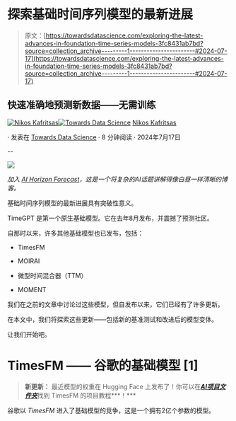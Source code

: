 # 探索基础时间序列模型的最新进展

> 原文：[https://towardsdatascience.com/exploring-the-latest-advances-in-foundation-time-series-models-3fc8431ab7bd?source=collection_archive---------1-----------------------#2024-07-17](https://towardsdatascience.com/exploring-the-latest-advances-in-foundation-time-series-models-3fc8431ab7bd?source=collection_archive---------1-----------------------#2024-07-17)

## 快速准确地预测新数据——无需训练

[](https://medium.com/@nikoskafritsas?source=post_page---byline--3fc8431ab7bd--------------------------------)[![Nikos Kafritsas](../Images/de965cfcd8fbd8e1baf849017d365cbb.png)](https://medium.com/@nikoskafritsas?source=post_page---byline--3fc8431ab7bd--------------------------------)[](https://towardsdatascience.com/?source=post_page---byline--3fc8431ab7bd--------------------------------)[![Towards Data Science](../Images/a6ff2676ffcc0c7aad8aaf1d79379785.png)](https://towardsdatascience.com/?source=post_page---byline--3fc8431ab7bd--------------------------------) [Nikos Kafritsas](https://medium.com/@nikoskafritsas?source=post_page---byline--3fc8431ab7bd--------------------------------)

· 发表在 [Towards Data Science](https://towardsdatascience.com/?source=post_page---byline--3fc8431ab7bd--------------------------------) · 8 分钟阅读 · 2024年7月17日

--

![](../Images/5e26a78575698dd1a34f917967ce67c7.png)

*加入* [*AI Horizon Forecast*](https://aihorizonforecast.substack.com/subscribe)*，这是一个将复杂的AI话题讲解得像白昼一样清晰的博客。*

基础时间序列模型的最新进展具有突破性意义。

TimeGPT 是第一个原生基础模型。它在去年8月发布，并震撼了预测社区。

自那时以来，许多其他基础模型也已发布，包括：

+   TimesFM

+   MOIRAI

+   微型时间混合器（TTM）

+   MOMENT

我们在之前的文章中讨论过这些模型，但自发布以来，它们已经有了许多更新。

在本文中，我们将探索这些更新——包括新的基准测试和改进后的模型变体。

让我们开始吧。

# TimesFM —— 谷歌的基础模型 [1]

> **新更新：** 最近模型的权重在 Hugging Face 上发布了！你可以在[***AI项目文件夹***](https://aihorizonforecast.substack.com/p/ai-projects)找到 TimesFM 的项目教程***！***

谷歌以 *TimesFM* 进入了基础模型的竞争，这是一个拥有2亿个参数的模型。
